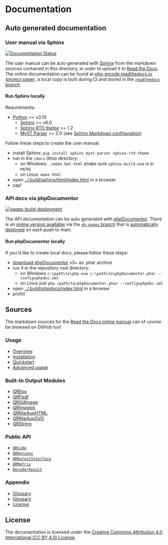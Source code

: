 # Documentation

## Auto generated documentation

### User manual via Sphinx

[![Documentation Status](https://readthedocs.org/projects/php-qrcode/badge/?version=main)](https://php-qrcode.readthedocs.io/en/main/?badge=main)

The user manual can be auto generated with [Sphinx](https://www.sphinx-doc.org) from the markdown sources contained in this directory, in order to upload it to [Read the Docs](https://readthedocs.org).
The online documentation can be found at [php-qrcode.readthedocs.io](https://php-qrcode.readthedocs.io/en/main/) ([project page](https://readthedocs.org/projects/php-qrcode/)), a local copy is built during CI and stored in the [`readthedocs` branch](https://github.com/chillerlan/php-qrcode/tree/readthedocs).


#### Run Sphinx locally

Requirements:

- [Python](https://www.python.org/downloads/) >= v3.10
  - [Sphinx](https://www.sphinx-doc.org/en/master/usage/installation.html) >= v6.0
  - [Sphinx RTD theme](https://pypi.org/project/sphinx-rtd-theme/) >= 1.2
  - [MyST Parser](https://myst-parser.readthedocs.io/en/latest/intro.html) >= 2.0 (see [Sphinx Markdown configuration](https://www.sphinx-doc.org/en/master/usage/markdown.html#markdown))

Follow these steps to create the user manual:

- install Sphinx: `pip install sphinx myst-parser sphinx-rtd-theme`
- run in the `/docs` (this) directory:
  - on Windows: `.\make.bat html` (make sure `sphinx-build.exe` is in `PATH`)
  - on Linux: `make html`
- open [../.build/sphinx/html/index.html](../.build/sphinx/html/index.html) in a browser
- yay!


### API docs via phpDocumentor

[![pages-build-deployment](https://github.com/chillerlan/php-qrcode/actions/workflows/pages/pages-build-deployment/badge.svg?branch=gh-pages)](https://github.com/chillerlan/php-qrcode/actions/workflows/pages/pages-build-deployment)

The API documentation can be auto generated with [phpDocumentor](https://www.phpdoc.org/).
There is an [online version available](https://chillerlan.github.io/php-qrcode/) via the [`gh-pages` branch](https://github.com/chillerlan/php-qrcode/tree/gh-pages) that is [automatically deployed](https://github.com/chillerlan/php-qrcode/deployments) on each push to main.


#### Run phpDocumentor locally

If you'd like to create local docs, please follow these steps:

- [download phpDocumentor](https://github.com/phpDocumentor/phpDocumentor/releases) v3+ as .phar archive
- run it in the repository root directory:
  - on Windows `c:\path\to\php.exe c:\path\to\phpDocumentor.phar --config=phpdoc.xml`
  - on Linux just `php /path/to/phpDocumentor.phar --config=phpdoc.xml`
- open [../.build/phpdocs/index.html](../.build/phpdocs/index.html) in a browser
- profit!


## Sources

The markdown sources for the [Read the Docs online manual](https://php-qrcode.readthedocs.io) can of course be browsed on GitHub too!


### Usage
- [Overview](./Usage-Overview.md)
- [Installation](./Usage-Installation.md)
- [Quickstart](./Usage-Quickstart.md)
- [Advanced usage](./Usage-Advanced-usage.md)

### Built-In Output Modules

- [QREps](./Built-In-Output-QREps.md)
- [QRFpdf](./Built-In-Output-QRFpdf.md)
- [QRGdImage](./Built-In-Output-QRGdImage.md)
- [QRImagick](./Built-In-Output-QRImagick.md)
- [QRMarkupHTML](./Built-In-Output-QRMarkupHTML.md)
- [QRMarkupSVG](./Built-In-Output-QRMarkupSVG.md)
- [QRString](./Built-In-Output-QRString.md)

<!--
### Customizing output
- [Module values](./Customizing-Module-Values.md)
- [Custom output interface](./Customizing-Custom-output-interface.md)
- [QROutputAbstract](./Customizing-QROutputAbstract.md)


### Examples
- [Built-in Output Interfaces](./Examples-Built-in.md)
  -->

### Public API
- [`QRCode`](./API-QRCode.md)
- [`QROptions`](./API-QROptions.md)
- [`QROutputInterface`](./API-QROutputInterface.md)
- [`QRMatrix`](./API-QRMatrix.md)
- [`DecoderResult`](./API-DecoderResult.md)


### Appendix
- [Glossary](./Appendix-Appendix-URI-Content.md)
- [Glossary](./Appendix-Terminology.md)
- [License](./Appendix-License.rst)


## License

The documentation is licensed under the [Creative Commons Attribution 4.0 International (CC BY 4.0) License](https://creativecommons.org/licenses/by/4.0/).
